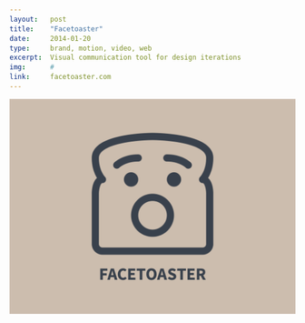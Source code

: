 ```yaml
---
layout:   post
title:    "Facetoaster"
date:     2014-01-20
type:     brand, motion, video, web
excerpt:  Visual communication tool for design iterations
img:      #
link:     facetoaster.com
---
```


![Comp](/images/thumbnail-facetoaster.png)